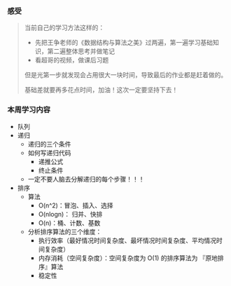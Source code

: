 ### 感受

> 当前自己的学习方法这样的：
> - 先把王争老师的《数据结构与算法之美》过两遍，第一遍学习基础知识，第二遍整体思考并做笔记
> - 看超哥的视频，做课后习题
> 
> 但是光第一步就发现会占用很大一块时间，导致最后的作业都是赶着做的。
> 
> 基础差就要再多花点时间，加油！这次一定要坚持下去！

### 本周学习内容

- 队列
- 递归
    - 递归的三个条件
    - 如何写递归代码
        - 递推公式
        - 终止条件
    - 一定不要人脑去分解递归的每个步骤！！！
- 排序
    - 算法
        - O(n^2)：冒泡、插入、选择
        - O(nlogn)： 归并、快排
        - O(n)：桶、计数、基数
    - 分析排序算法的三个维度：
        - 执行效率（最好情况时间复杂度、最坏情况时间复杂度、平均情况时间复杂度）
        - 内存消耗（空间复杂度）：空间复杂度为 O(1) 的排序算法为 『原地排序』算法
        - 稳定性
